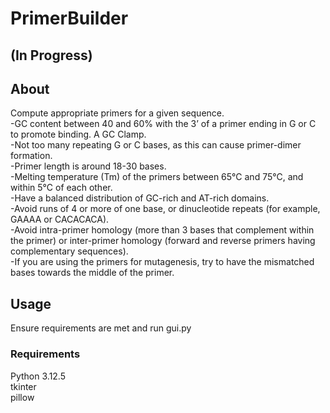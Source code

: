 # PrimerBuilder 
## (In Progress)

## About
Compute appropriate primers for a given sequence.  
-GC content between 40 and 60% with the 3’ of a primer ending in G or C to promote binding. A GC Clamp.  
-Not too many repeating G or C bases, as this can cause primer-dimer formation.  
-Primer length is around 18-30 bases.   
-Melting temperature (Tm) of the primers between 65°C and 75°C, and within 5°C of each other.  
-Have a balanced distribution of GC-rich and AT-rich domains.  
-Avoid runs of 4 or more of one base, or dinucleotide repeats (for example, GAAAA or CACACACA).  
-Avoid intra-primer homology (more than 3 bases that complement within the primer) or inter-primer homology (forward and reverse primers having complementary sequences).  
-If you are using the primers for mutagenesis, try to have the mismatched bases towards the middle of the primer.  

## Usage  
Ensure requirements are met and run gui.py  

### Requirements  
Python 3.12.5  
tkinter  
pillow  
